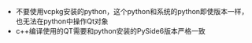 - 不要使用vcpkg安装的python，这个python和系统的python即使版本一样，也无法在python中操作Qt对象
- c++编译使用的QT需要和python安装的PySide6版本严格一致